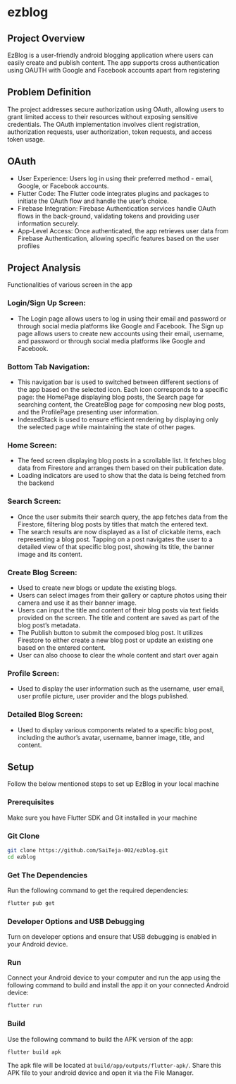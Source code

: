 # ezblog

## Project Overview

EzBlog is a user-friendly android blogging application where users can easily create and publish content. The app supports cross authentication using OAUTH with Google and Facebook accounts apart from registering

## Problem Definition

The project addresses secure authorization using OAuth, allowing users to grant limited access to their resources without exposing sensitive credentials. The OAuth implementation involves client registration, authorization requests, user authorization, token requests, and access token usage.

## OAuth 
- User Experience: Users log in using their preferred method - email, Google, or Facebook accounts.
- Flutter Code: The Flutter code integrates plugins and packages to initiate the OAuth flow and handle the user’s choice.
- Firebase Integration: Firebase Authentication services handle OAuth flows in the back-ground, validating tokens and providing user information securely.
- App-Level Access: Once authenticated, the app retrieves user data from Firebase Authentication, allowing specific features based on the user profiles

## Project Analysis
Functionalities of various screen in the app

### Login/Sign Up Screen:
- The Login page allows users to log in using their email and password or through social media platforms like Google and Facebook. The Sign up page allows users to create new accounts using their email,  username, and password or through social media platforms like Google and Facebook.

### Bottom Tab Navigation:
- This navigation bar is used to switched between different sections of the app based on the selected icon. Each icon corresponds to a specific page: the HomePage displaying blog posts, the Search page for searching content, the CreateBlog page for composing new blog posts, and the ProfilePage presenting user information.
- IndexedStack is used to ensure efficient rendering by displaying only the selected
page while maintaining the state of other pages.

### Home Screen:
- The feed screen displaying blog posts in a scrollable list. It fetches blog data from Firestore and arranges them based on their publication date.
- Loading indicators are used to show that the data is being fetched from the backend

### Search Screen:
- Once the user submits their search query, the app fetches data from the Firestore, filtering blog posts by titles that match the entered text.
- The search results are now displayed as a list of clickable items, each representing a blog post. Tapping on a post navigates the user to a detailed view of that specific blog post, showing its title, the banner image and its content.

### Create Blog Screen:
- Used to create new blogs or update the existing blogs.
- Users can select images from their gallery or capture photos using their camera and use it as their banner image.
- Users can input the title and content of their blog posts via text fields provided on the screen. The title and content are saved as part of the blog post’s metadata.
- The Publish button to submit the composed blog post. It utilizes Firestore to either create a new blog post or update an existing one based on the entered content.
- User can also choose to clear the whole content and start over again

### Profile Screen:
- Used to display the user information such as the username, user email, user profile picture, user provider and the blogs published.

### Detailed Blog Screen:
- Used to display various components related to a specific blog post, including the author’s avatar, username, banner image, title, and content.

## Setup

Follow the below mentioned steps to set up EzBlog in your local machine

### Prerequisites

Make sure you have Flutter SDK and Git installed in your machine

### Git Clone

```bash
git clone https://github.com/SaiTeja-002/ezblog.git
cd ezblog
```

### Get The Dependencies

Run the following command to get the required dependencies:

```bash
flutter pub get
```

### Developer Options and USB Debugging

Turn on developer options and ensure that USB debugging is enabled in your Android device.

### Run

Connect your Android device to your computer and run the app using the following command to build and install the app it on your connected Android device:

```bash
flutter run
```

### Build 

Use the following command to build the APK version of the app:

```bash
flutter build apk
```

The apk file will be located at `build/app/outputs/flutter-apk/`. Share this APK file to your android device and open it via the File Manager.
